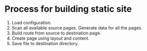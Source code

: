 # Process for building static site

1. Load configuration.
2. Scan all available source pages. Generate data for all the pages.
3. Build route from source to destination page.
4. Create page using layout and content.
5. Save file to destination directory.
